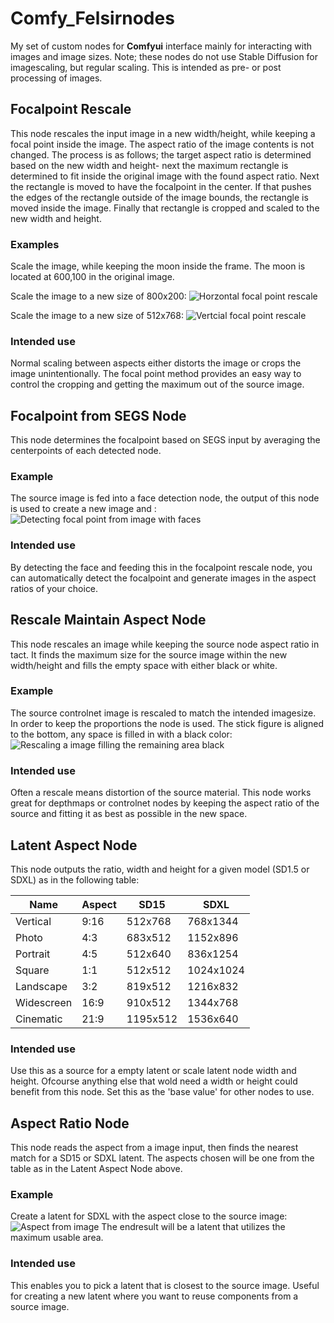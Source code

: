 # Comfy_Felsirnodes

My set of custom nodes for **Comfyui** interface mainly for interacting with images and image sizes.
Note; these nodes do not use Stable Diffusion for imagescaling, but regular scaling. This is intended as pre- or post processing of images.

## Focalpoint Rescale
This node rescales the input image in a new width/height, while keeping a focal point inside the image. The aspect ratio of the image contents is not changed. 
The process is as follows; the target aspect ratio is determined based on the new width and height- next the maximum rectangle is determined to fit inside the original image with the found aspect ratio. 
Next the rectangle is moved to have the focalpoint in the center. If that pushes the edges of the rectangle outside of the image bounds, the rectangle is moved inside the image.
Finally that rectangle is cropped and scaled to the new width and height.

### Examples
Scale the image, while keeping the moon inside the frame. The moon is located at 600,100 in the original image.

Scale the image to a new size of 800x200:
![Horzontal focal point rescale](https://github.com/Felsir/Comfy_Felsirnodes/blob/main/examples/focalpoint-horizontal.png)

Scale the image to a new size of 512x768: 
![Vertcial focal point rescale](https://github.com/Felsir/Comfy_Felsirnodes/blob/main/examples/focalpoint-vertical.png)

### Intended use
Normal scaling between aspects either distorts the image or crops the image unintentionally. The focal point method provides an easy way to control the cropping and getting the maximum out of the source image.

## Focalpoint from SEGS Node
This node determines the focalpoint based on SEGS input by averaging the centerpoints of each detected node.

### Example
The source image is fed into a face detection node, the output of this node is used to create a new image and :
![Detecting focal point from image with faces](https://github.com/Felsir/Comfy_Felsirnodes/blob/main/examples/focalpoint-segsaverage.png)

### Intended use
By detecting the face and feeding this in the focalpoint rescale node, you can automatically detect the focalpoint and generate images in the aspect ratios of your choice.

## Rescale Maintain Aspect Node
This node rescales an image while keeping the source node aspect ratio in tact. It finds the maximum size for the source image within the new width/height and fills the empty space with either black or white.

### Example
The source controlnet image is rescaled to match the intended imagesize. In order to keep the proportions the node is used. The stick figure is aligned to the bottom, any space is filled in with a black color:
![Rescaling a image filling the remaining area black](https://github.com/Felsir/Comfy_Felsirnodes/blob/main/examples/rescalemaintainaspect.png)

### Intended use
Often a rescale means distortion of the source material. This node works great for depthmaps or controlnet nodes by keeping the aspect ratio of the source and fitting it as best as possible in the new space.

## Latent Aspect Node
This node outputs the ratio, width and height for a given model (SD1.5 or SDXL) as in the following table:

|Name|Aspect|SD15|SDXL|
|-|-|-|-|
|Vertical|9:16|512x768|768x1344|
|Photo|4:3|683x512|1152x896|
|Portrait|4:5|512x640|836x1254|
|Square|1:1|512x512|1024x1024|
|Landscape|3:2|819x512|1216x832|
|Widescreen|16:9|910x512|1344x768|
|Cinematic|21:9|1195x512|1536x640|

### Intended use
Use this as a source for a empty latent or scale latent node width and height. Ofcourse anything else that wold need a width or height could benefit from this node. Set this as the 'base value' for other nodes to use.

## Aspect Ratio Node
This node reads the aspect from a image input, then finds the nearest match for a SD15 or SDXL latent. The aspects chosen will be one from the table as in the Latent Aspect Node above.

### Example
Create a latent for SDXL with the aspect close to the source image:
![Aspect from image](https://github.com/Felsir/Comfy_Felsirnodes/blob/main/examples/aspectrationfromimage.png)
The endresult will be a latent that utilizes the maximum usable area.

### Intended use
This enables you to pick a latent that is closest to the source image. Useful for creating a new latent where you want to reuse components from a source image.








